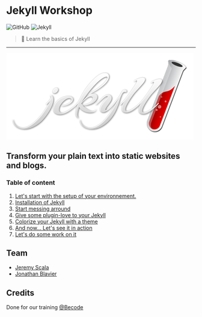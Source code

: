 # Jekyll Workshop

![GitHub](https://img.shields.io/github/license/scalajeremy/Jekyll-workshop.svg?style=for-the-badge)
![Jekyll](https://img.shields.io/badge/Powered%20by-Jekyll-red.svg?style=for-the-badge)

> :syringe: Learn the basics of Jekyll 

---

![jekyll-logo](/jekyll-logo.png)

## Transform your plain text into static websites and blogs.

### Table of content

1. [Let's start with the setup of your environnement.](1_env.md)
2. [Installation of Jekyll](2_install.md)
3. [Start messing arround](3_start.md)
4. [Give some plugin-love to your Jekyll](4_plugins.md)
5. [Colorize your Jekyll with a theme](5_theme.md)
6. [And now... Let's see it in action](6_action.md)
7. [Let's do some work on it](7_work.md)

## Team

* [Jeremy Scala](https://github.com/scalajeremy)
* [Jonathan Blavier](http://github.com/odaeyes)

## Credits

Done for our training [@Becode](http://www.becode.org)
